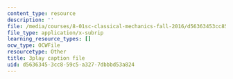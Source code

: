 ```yaml
---
content_type: resource
description: ''
file: /media/courses/8-01sc-classical-mechanics-fall-2016/d56363453cc859c5a3277dbbbd53a824_6-7BOpZ2k04.vtt
file_type: application/x-subrip
learning_resource_types: []
ocw_type: OCWFile
resourcetype: Other
title: 3play caption file
uid: d5636345-3cc8-59c5-a327-7dbbbd53a824
---
```

